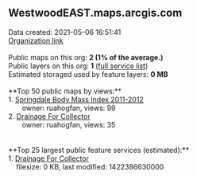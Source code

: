 <h2>WestwoodEAST.maps.arcgis.com</h2> Data created: 2021-05-06 16:51:41 <br /><a target='new' href='https://WestwoodEAST.maps.arcgis.com'>Organization link</a><br /><br />Public maps on this org: <b>2 (1% of the average.)</b><br />Public layers on this org: <b>1 </b>(<a target='new' href='https://services.arcgis.com/UAFu8BfDiByX3xNY/ArcGIS/rest/services'>full service list</a>)<br />Estimated storaged used by feature layers: <b>0 MB</b><br /><br />**Top 50 public maps by views:**<br />  1. <a target='new' href='https://www.arcgis.com/home/item.html?id=c2e3cbb5723c48368072b3a44679320e'>Springdale Body Mass Index 2011-2012</a> <br />  &nbsp;&nbsp;&nbsp;&nbsp; &nbsp;&nbsp;owner: ruahogfan, views: 99<br />  2. <a target='new' href='https://www.arcgis.com/home/item.html?id=98ca298198d14a839206ae685f510607'>Drainage For Collector</a> <br />  &nbsp;&nbsp;&nbsp;&nbsp; &nbsp;&nbsp;owner: ruahogfan, views: 35<br /><br /><br />**Top 25 largest public feature services (estimated):**<br /> 1. <a target='new' href='https://www.arcgis.com/home/item.html?id=ad3451afe6a840fbb16869d5cbddea70'>Drainage For Collector</a><br /> &nbsp;&nbsp;&nbsp;&nbsp;filesize: 0 KB, last modified: 1422386630000<br />